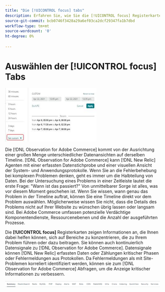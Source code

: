 ```yaml
---
title: "Die [!UICONTROL focus] tabs"
description: Erfahren Sie, wie Sie die [!UICONTROL focus] Registerkarten, um Bereiche zu beobachten, die Probleme verursachen.
source-git-commit: bcb0746f3428a29a6ef03ca2dcf29347fa1b7dbd
workflow-type: tm+mt
source-wordcount: '0'
ht-degree: 0%

---
```


# Auswählen der [!UICONTROL focus] Tabs

![Fokusregisterkarten auswählen](../../assets/tools/observation-for-adobe-commerce/choosing-the-focus-tabs-1.jpg)

Die [!DNL Observation for Adobe Commerce] kommt von der Ausrichtung einer großen Menge unterschiedlicher Datenansichten auf derselben Timeline. [!DNL Observation for Adobe Commerce] kann [!DNL New Relic] Agenten mit einer erfassten Datenstichprobe und einer visuellen Ansicht der System- und Anwendungsprotokolle. Wenn Sie an die Fehlerbehebung bei komplexen Problemen denken, geht es immer um die Halbteilung von Daten. Bei der Untersuchung eines Problems in einer Zeitleiste lautet die erste Frage: &quot;Wann ist das passiert?&quot; Von unmittelbarer Sorge ist alles, was vor diesem Moment geschehen ist. Wenn Sie wissen, wann genau das Problem in der Timeline auftrat, können Sie eine Timeline direkt vor dem Problem auswählen. Möglicherweise wissen Sie nicht, dass die Details des Problems nicht auf Ihrer Website zu wünschen übrig lassen oder langsam sind. Bei Adobe Commerce umfassen potenzielle Verdächtige Komponentendienste, Ressourcenebenen und die Anzahl der ausgeführten Prozesse.

Die **[!UICONTROL focus]** Registerkarten zeigen Informationen an, die Ihnen dabei helfen können, sich auf Bereiche zu konzentrieren, die zu Ihrem Problem führen oder dazu beitragen. Sie können auch kontinuierlich Datensignale zu [!DNL Observation for Adobe Commerce]. Datensignale können [!DNL New Relic] erfassten Daten oder Zählungen kritischer Phasen oder Fehlermeldungen aus Protokollen. Da Fehlermeldungen als mit Site-Problemen korreliert identifiziert werden, können sie zum [!DNL Observation for Adobe Commerce] Abfragen, um die Anzeige kritischer Informationen zu verbessern.

![Fokusregisterkarten auswählen](../../assets/tools/observation-for-adobe-commerce/choosing-the-focus-tabs-2.jpeg)
